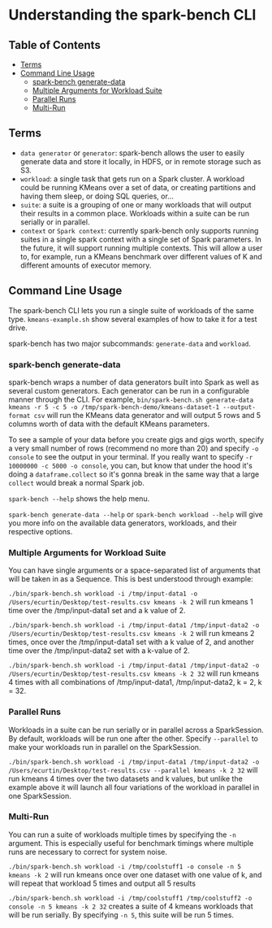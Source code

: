 # Understanding the spark-bench CLI

<!-- START doctoc generated TOC please keep comment here to allow auto update -->
<!-- DON'T EDIT THIS SECTION, INSTEAD RE-RUN doctoc TO UPDATE -->
## Table of Contents

- [Terms](#terms)
- [Command Line Usage](#command-line-usage)
  - [spark-bench generate-data](#spark-bench-generate-data)
  - [Multiple Arguments for Workload Suite](#multiple-arguments-for-workload-suite)
  - [Parallel Runs](#parallel-runs)
  - [Multi-Run](#multi-run)

<!-- END doctoc generated TOC please keep comment here to allow auto update -->


## Terms

- `data generator` or `generator`: spark-bench allows the user to easily generate data and store it locally, in HDFS, or in remote storage such as S3.
- `workload`: a single task that gets run on a Spark cluster. A workload could be running KMeans over a set of data, or creating partitions and having them sleep, or doing SQL queries, or...
- `suite`: a suite is a grouping of one or many workloads that will output their results in a common place. Workloads within a suite can be run serially or in parallel.
- `context` or `Spark context`: currently spark-bench only supports running suites in a single spark context with a single set of Spark parameters. In the future, it will support running
multiple contexts. This will allow a user to, for example, run a KMeans benchmark over different values of K and different amounts of executor memory.

## Command Line Usage

The spark-bench CLI lets you run a single suite of workloads of the same type. `kmeans-example.sh` show several examples of how to take it for a test drive.

spark-bench has two major subcommands: `generate-data` and `workload`. 

### spark-bench generate-data

spark-bench wraps a number of data generators built into Spark as well as several custom generators. Each generator can be run in a configurable manner through the CLI.
For example, `bin/spark-bench.sh generate-data kmeans -r 5 -c 5 -o /tmp/spark-bench-demo/kmeans-dataset-1 --output-format csv` will run the KMeans data generator and will output
5 rows and 5 columns worth of data with the default KMeans parameters.

To see a sample of your data before you create gigs and gigs worth, specify a very small number of rows (recommend no more than 20) and specify `-o console` to see the
output in your terminal. If you really want to specify `-r 10000000 -c 5000 -o console`, you can, but know that under the hood it's doing a `dataframe.collect` so it's 
gonna break in the same way that a large `collect` would break a normal Spark job.

`spark-bench --help` shows the help menu.

`spark-bench generate-data --help` or `spark-bench workload --help` will give you more info on the available data generators, workloads, and their respective options.
 
### Multiple Arguments for Workload Suite

You can have single arguments or a space-separated list of arguments that will be taken in as a Sequence.
This is best understood through example:

`./bin/spark-bench.sh workload -i /tmp/input-data1 -o /Users/ecurtin/Desktop/test-results.csv kmeans -k 2`
will run kmeans 1 time over the /tmp/input-data1 set and a k value of 2.

`./bin/spark-bench.sh workload -i /tmp/input-data1 /tmp/input-data2 -o /Users/ecurtin/Desktop/test-results.csv kmeans -k 2`
will run kmeans 2 times, once over the /tmp/input-data1 set with a k value of 2, and another time over the /tmp/input-data2 set with a k-value of 2.

`./bin/spark-bench.sh workload -i /tmp/input-data1 /tmp/input-data2 -o /Users/ecurtin/Desktop/test-results.csv kmeans -k 2 32`
will run kmeans 4 times with all combinations of /tmp/input-data1, /tmp/input-data2, k = 2, k = 32.

### Parallel Runs

Workloads in a suite can be run serially or in parallel across a SparkSession. By default, workloads will be run one after the other. 
Specify `--parallel` to make your workloads run in parallel on the SparkSession.

`./bin/spark-bench.sh workload -i /tmp/input-data1 /tmp/input-data2 -o /Users/ecurtin/Desktop/test-results.csv --parallel kmeans -k 2 32`
will run kmeans 4 times over the two datasets and k values, but unlike the example above it will launch all four variations of the workload in parallel in one SparkSession.

### Multi-Run

You can run a suite of workloads multiple times by specifying the `-n` argument. 
This is especially useful for benchmark timings where multiple runs are necessary to correct for system noise.

`./bin/spark-bench.sh workload -i /tmp/coolstuff1 -o console -n 5 kmeans -k 2`
will run kmeans once over one dataset with one value of k, and will repeat that workload 5 times and output all 5 results

`./bin/spark-bench.sh workload -i /tmp/coolstuff1 /tmp/coolstuff2 -o console -n 5 kmeans -k 2 32`
creates a suite of 4 kmeans workloads that will be run serially. By specifying `-n 5`, this suite will be run 5 times.
